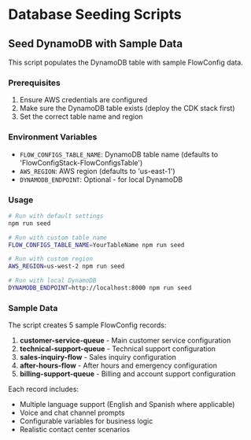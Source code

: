 # Database Seeding Scripts

## Seed DynamoDB with Sample Data

This script populates the DynamoDB table with sample FlowConfig data.

### Prerequisites

1. Ensure AWS credentials are configured
2. Make sure the DynamoDB table exists (deploy the CDK stack first)
3. Set the correct table name and region

### Environment Variables

- `FLOW_CONFIGS_TABLE_NAME`: DynamoDB table name (defaults to 'FlowConfigStack-FlowConfigsTable')
- `AWS_REGION`: AWS region (defaults to 'us-east-1')
- `DYNAMODB_ENDPOINT`: Optional - for local DynamoDB

### Usage

```bash
# Run with default settings
npm run seed

# Run with custom table name
FLOW_CONFIGS_TABLE_NAME=YourTableName npm run seed

# Run with custom region
AWS_REGION=us-west-2 npm run seed

# Run with local DynamoDB
DYNAMODB_ENDPOINT=http://localhost:8000 npm run seed
```

### Sample Data

The script creates 5 sample FlowConfig records:

1. **customer-service-queue** - Main customer service configuration
2. **technical-support-queue** - Technical support configuration
3. **sales-inquiry-flow** - Sales inquiry configuration
4. **after-hours-flow** - After hours and emergency configuration
5. **billing-support-queue** - Billing and account support configuration

Each record includes:

- Multiple language support (English and Spanish where applicable)
- Voice and chat channel prompts
- Configurable variables for business logic
- Realistic contact center scenarios
